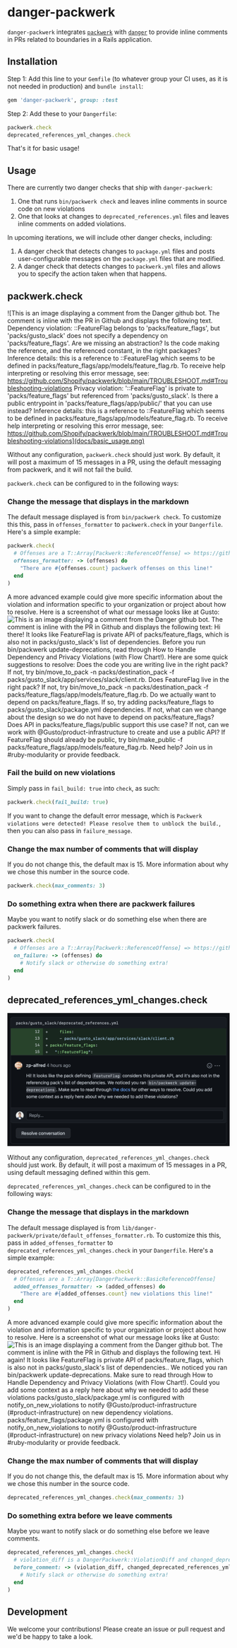 # danger-packwerk

`danger-packwerk` integrates [`packwerk`](https://github.com/Shopify/packwerk) with [`danger`](https://github.com/danger/danger) to provide inline comments in PRs related to boundaries in a Rails application.

## Installation
Step 1: Add this line to your `Gemfile` (to whatever group your CI uses, as it is not needed in production) and `bundle install`:

```ruby
gem 'danger-packwerk', group: :test
```

Step 2: Add these to your `Dangerfile`:

```ruby
packwerk.check
deprecated_references_yml_changes.check
```

That's it for basic usage!

## Usage

There are currently two danger checks that ship with `danger-packwerk`:
1) One that runs `bin/packwerk check` and leaves inline comments in source code on new violations
2) One that looks at changes to `deprecated_references.yml` files and leaves inline comments on added violations.

In upcoming iterations, we will include other danger checks, including:
1) A danger check that detects changes to `package.yml` files and posts user-configurable messages on the `package.yml` files that are modified.
2) A danger check that detects changes to `packwerk.yml` files and allows you to specify the action taken when that happens.

## packwerk.check
![This is an image displaying a comment from the Danger github bot. The comment is inline with the PR in Github and displays the following text. Dependency violation: ::FeatureFlag belongs to 'packs/feature_flags', but 'packs/gusto_slack' does not specify a dependency on 'packs/feature_flags'. Are we missing an abstraction? Is the code making the reference, and the referenced constant, in the right packages? Inference details: this is a reference to ::FeatureFlag which seems to be defined in packs/feature_flags/app/models/feature_flag.rb. To receive help interpreting or resolving this error message, see: https://github.com/Shopify/packwerk/blob/main/TROUBLESHOOT.md#Troubleshooting-violations Privacy violation: '::FeatureFlag' is private to 'packs/feature_flags' but referenced from 'packs/gusto_slack'. Is there a public entrypoint in 'packs/feature_flags/app/public/' that you can use instead? Inference details: this is a reference to ::FeatureFlag which seems to be defined in packs/feature_flags/app/models/feature_flag.rb. To receive help interpreting or resolving this error message, see: https://github.com/Shopify/packwerk/blob/main/TROUBLESHOOT.md#Troubleshooting-violations](docs/basic_usage.png)

Without any configuration, `packwerk.check` should just work. By default, it will post a maximum of 15 messages in a PR, using the default messaging from packwerk, and it will not fail the build.

`packwerk.check` can be configured to in the following ways:

### Change the message that displays in the markdown
The default message displayed is from `bin/packwerk check`. To customize this this, pass in `offenses_formatter` to `packwerk.check` in your `Dangerfile`. Here's a simple example:
```ruby
packwerk.check(
  # Offenses are a T::Array[Packwerk::ReferenceOffense] => https://github.com/Shopify/packwerk/blob/main/lib/packwerk/reference_offense.rb
  offenses_formatter: -> (offenses) do
    "There are #{offenses.count} packwerk offenses on this line!"
  end
)
```

A more advanced example could give more specific information about the violation and information specific to your organization or project about how to resolve. Here is a screenshot of what our message looks like at Gusto:
![This is an image displaying a comment from the Danger github bot. The comment is inline with the PR in Github and displays the following text: Hi there! It looks like FeatureFlag is private API of packs/feature_flags, which is also not in packs/gusto_slack's list of dependencies. Before you run bin/packwerk update-deprecations, read through How to Handle Dependency and Privacy Violations (with Flow Chart!). Here are some quick suggestions to resolve: Does the code you are writing live in the right pack? If not, try bin/move_to_pack -n packs/destination_pack -f packs/gusto_slack/app/services/slack/client.rb. Does FeatureFlag live in the right pack? If not, try bin/move_to_pack -n packs/destination_pack -f packs/feature_flags/app/models/feature_flag.rb. Do we actually want to depend on packs/feature_flags. If so, try adding packs/feature_flags to packs/gusto_slack/package.yml dependencies. If not, what can we change about the design so we do not have to depend on packs/feature_flags? Does API in packs/feature_flags/public support this use case? If not, can we work with @Gusto/product-infrastructure to create and use a public API? If FeatureFlag should already be public, try bin/make_public -f packs/feature_flags/app/models/feature_flag.rb. Need help? Join us in #ruby-modularity or provide feedback.](docs/advanced_usage.png)

### Fail the build on new violations
Simply pass in `fail_build: true` into `check`, as such:
```ruby
packwerk.check(fail_build: true)
```

If you want to change the default error message, which is `Packwerk violations were detected! Please resolve them to unblock the build.`, then you can also pass in `failure_message`.

### Change the max number of comments that will display
If you do not change this, the default max is 15. More information about why we chose this number in the source code.
```ruby
packwerk.check(max_comments: 3)
```

### Do something extra when there are packwerk failures
Maybe you want to notify slack or do something else when there are packwerk failures.

```ruby
packwerk.check(
  # Offenses are a T::Array[Packwerk::ReferenceOffense] => https://github.com/Shopify/packwerk/blob/main/lib/packwerk/reference_offense.rb
  on_failure: -> (offenses) do
    # Notify slack or otherwise do something extra!
  end
)
```

## deprecated_references_yml_changes.check
![This is an image displaying a comment from the Danger github bot. The comment is inline with the PR in Github and displays the following text. We noticed you ran `bin/packwerk update-deprecations`. Make sure to read through the docs for other ways to resolve.](docs/basic_usage_2.png)

Without any configuration, `deprecated_references_yml_changes.check` should just work. By default, it will post a maximum of 15 messages in a PR, using default messaging defined within this gem.

`deprecated_references_yml_changes.check` can be configured to in the following ways:

### Change the message that displays in the markdown
The default message displayed is from `lib/danger-packwerk/private/default_offenses_formatter.rb`. To customize this this, pass in `added_offenses_formatter` to `deprecated_references_yml_changes.check` in your `Dangerfile`. Here's a simple example:
```ruby
deprecated_references_yml_changes.check(
  # Offenses are a T::Array[DangerPackwerk::BasicReferenceOffense]
  added_offenses_formatter: -> (added_offenses) do
    "There are #{added_offenses.count} new violations this line!"
  end
)
```

A more advanced example could give more specific information about the violation and information specific to your organization or project about how to resolve. Here is a screenshot of what our message looks like at Gusto:
![This is an image displaying a comment from the Danger github bot. The comment is inline with the PR in Github and displays the following text. Hi again! It looks like FeatureFlag is private API of packs/feature_flags, which is also not in packs/gusto_slack's list of dependencies.. We noticed you ran bin/packwerk update-deprecations. Make sure to read through How to Handle Dependency and Privacy Violations (with Flow Chart!). Could you add some context as a reply here about why we needed to add these violations packs/gusto_slack/package.yml is configured with notify_on_new_violations to notify @Gusto/product-infrastructure (#product-infrastructure) on new dependency violations. packs/feature_flags/package.yml is configured with notify_on_new_violations to notify @Gusto/product-infrastructure (#product-infrastructure) on new privacy violations
Need help? Join us in #ruby-modularity or provide feedback.
](docs/advanced_usage_2.png)

### Change the max number of comments that will display
If you do not change this, the default max is 15. More information about why we chose this number in the source code.
```ruby
deprecated_references_yml_changes.check(max_comments: 3)
```

### Do something extra before we leave comments
Maybe you want to notify slack or do something else before we leave comments.

```ruby
deprecated_references_yml_changes.check(
  # violation_diff is a DangerPackwerk::ViolationDiff and changed_deprecated_references_ymls is a T::Array[String]
  before_comment: -> (violation_diff, changed_deprecated_references_ymls) do
    # Notify slack or otherwise do something extra!
  end
)
```

## Development

We welcome your contributions! Please create an issue or pull request and we'd be happy to take a look.
